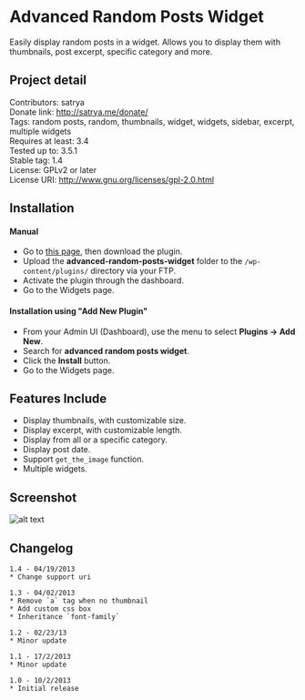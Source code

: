 Advanced Random Posts Widget
===
Easily display random posts in a widget. Allows you to display them with thumbnails, post excerpt, specific category and more.

## Project detail
Contributors: satrya  
Donate link: http://satrya.me/donate/  
Tags: random posts, random, thumbnails, widget, widgets, sidebar, excerpt, multiple widgets  
Requires at least: 3.4  
Tested up to: 3.5.1  
Stable tag: 1.4  
License: GPLv2 or later  
License URI: http://www.gnu.org/licenses/gpl-2.0.html  

## Installation

#### Manual
* Go to [this page](http://wordpress.org/extend/plugins/advanced-random-posts-widget/), then download the plugin.
* Upload the **advanced-random-posts-widget** folder to the `/wp-content/plugins/` directory via your FTP.
* Activate the plugin through the dashboard.
* Go to the Widgets page.

#### Installation using "Add New Plugin"
* From your Admin UI (Dashboard), use the menu to select **Plugins -> Add New**.
* Search for **advanced random posts widget**.
* Click the **Install** button.
* Go to the Widgets page.

## Features Include

* Display thumbnails, with customizable size.
* Display excerpt, with customizable length.
* Display from all or a specific category.
* Display post date.
* Support `get_the_image` function.
* Multiple widgets.

## Screenshot
![alt text](https://raw.github.com/satrya/advanced-random-posts-widget/master/screenshot-1.png "Advanced Random Posts Widget Plugin")

## Changelog
```
1.4 - 04/19/2013
* Change support uri

1.3 - 04/02/2013
* Remove `a` tag when no thumbnail
* Add custom css box
* Inheritance `font-family`

1.2 - 02/23/13
* Minor update

1.1 - 17/2/2013
* Minor update

1.0 - 10/2/2013
* Initial release
```